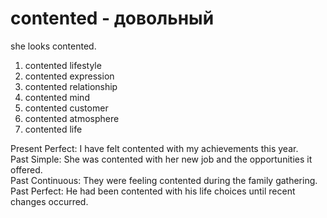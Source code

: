 # contented - довольный

she looks contented.

1. contented lifestyle
2. contented expression
3. contented relationship
4. contented mind
5. contented customer
6. contented atmosphere
7. contented life

Present Perfect: I have felt contented with my achievements this year.  
Past Simple: She was contented with her new job and the opportunities it offered.  
Past Continuous: They were feeling contented during the family gathering.  
Past Perfect: He had been contented with his life choices until recent changes occurred.
